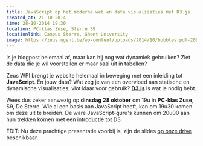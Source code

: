 ```yaml
---
title: JavaScript op het moderne web en data visualisaties met D3.js
created_at: 21-10-2014
time: 28-10-2014 19:30
location: PC-klas Zuse, Sterre S9
locationlink: Campus Sterre, Ghent University
image: https://zeus.ugent.be/wp-content/uploads/2014/10/bubbles.pdf-209x300.png
---
```


Is je blogpost helemaal af, maar kan hij nog wat dynamiek gebruiken? Ziet de data die je wil voorstellen er maar saai uit in tabellen?

Zeus WPI brengt je website helemaal in beweging met een inleiding tot **JavaScript**. En jouw data? Wat zeg je van een overvloed aan statische en dynamische visualisaties, vlot klaar voor gebruik? [**D3.js**](https://d3js.org) is wat je nodig hebt.

Wees dus zeker aanwezig op **dinsdag 28 oktober** om 19u in **PC-klas Zuse**, S9, De Sterre. Wie al een basis aan JavaScript heeft, kan om 19u30 komen om deze uit te breiden. De ware JavaScript-guru's kunnen om 20u00 aan hun trekken komen met een introductie tot D3.

EDIT: Nu deze prachtige presentatie voorbij is, zijn de slides [op onze drive](https://drive.google.com/file/d/0B5ZV260qgPNlRHppbVp1YU1kd1E/view?usp=sharing "Slides op Google Drive") beschikbaar.
